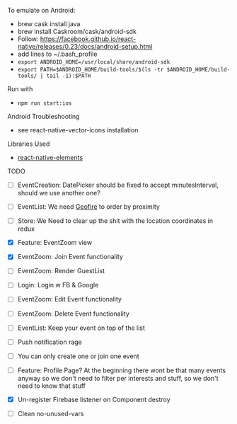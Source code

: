 
To emulate on Android: 
- brew cask install java
- brew install Caskroom/cask/android-sdk
- Follow: https://facebook.github.io/react-native/releases/0.23/docs/android-setup.html
- add lines to ~/.bash_profile
- `export ANDROID_HOME=/usr/local/share/android-sdk`
- `export PATH=$ANDROID_HOME/build-tools/$(ls -tr $ANDROID_HOME/build-tools/ | tail -1):$PATH`

Run with
- `npm run start:ios`

Android Troubleshooting
- see react-native-vector-icons installation

Libraries Used
- [react-native-elements](https://github.com/react-native-training/react-native-elements)

TODO

- [ ] EventCreation: DatePicker should be fixed to accept minutesInterval, should we use another one?

- [ ] EventList: We need [Geofire](https://github.com/firebase/geofire) to order by proximity

- [ ] Store: We Need to clear up the shit with the location coordinates in redux

- [X] Feature: EventZoom view

- [X] EventZoom: Join Event functionality

- [ ] EventZoom: Render GuestList

- [ ] Login: Login w FB & Google

- [ ] EventZoom: Edit Event functionality

- [ ] EventZoom: Delete Event functionality

- [ ] EventList: Keep your event on top of the list

- [ ] Push notification rage

- [ ] You can only create one or join one event

- [ ] Feature: Profile Page? At the beginning there wont be that many events anyway so we don't need to filter per interests and stuff, so we don't need to know that stuff

- [X] Un-register Firebase listener on Component destroy

- [ ] Clean no-unused-vars
